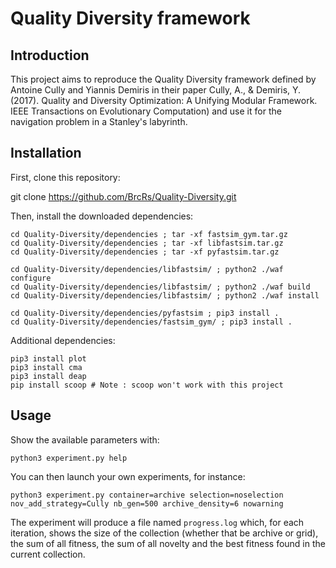 # Quality Diversity framework

## Introduction
This project aims to reproduce the Quality Diversity framework defined by Antoine Cully and Yiannis Demiris in their paper Cully, A., & Demiris, Y. (2017). Quality and Diversity Optimization: A Unifying Modular Framework. IEEE Transactions on Evolutionary Computation) and use it for the navigation problem in a Stanley's labyrinth.

## Installation

First, clone this repository:

  git clone https://github.com/BrcRs/Quality-Diversity.git
  
Then, install the downloaded dependencies:

    cd Quality-Diversity/dependencies ; tar -xf fastsim_gym.tar.gz
    cd Quality-Diversity/dependencies ; tar -xf libfastsim.tar.gz
    cd Quality-Diversity/dependencies ; tar -xf pyfastsim.tar.gz
 
    cd Quality-Diversity/dependencies/libfastsim/ ; python2 ./waf configure
    cd Quality-Diversity/dependencies/libfastsim/ ; python2 ./waf build
    cd Quality-Diversity/dependencies/libfastsim/ ; python2 ./waf install
  
    cd Quality-Diversity/dependencies/pyfastsim ; pip3 install .
    cd Quality-Diversity/dependencies/fastsim_gym/ ; pip3 install .
  
Additional dependencies:

    pip3 install plot
    pip3 install cma
    pip3 install deap
    pip install scoop # Note : scoop won't work with this project

## Usage

Show the available parameters with:

    python3 experiment.py help

You can then launch your own experiments, for instance:

    python3 experiment.py container=archive selection=noselection nov_add_strategy=Cully nb_gen=500 archive_density=6 nowarning

The experiment will produce a file named `progress.log` which, for each iteration, shows the size of the collection (whether that be archive or grid), the sum of all fitness, the sum of all novelty and the best fitness found in the current collection.
